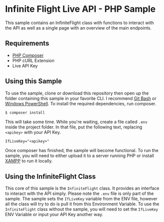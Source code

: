 # Infinite Flight Live API - PHP Sample

This sample contains an InfiniteFlight class with functions to interact with the API as well as a single page with an overview of the main endpoints.

## Requirements

- [PHP Composer](https://getcomposer.org/)
- PHP cURL Extension
- Live API Key

## Using this Sample

To use the sample, clone or download this repository then open up the folder containing this sample in your favorite CLI. I recommend [Git Bash](https://gitforwindows.org/) or [Windows PowerShell](https://microsoft.com/PowerShell). To install the required dependencies, run composer.

```bash
$ composer install
```

This will take some time. While you're waiting, create a file called `.env` inside the project folder. In that file, put the following text, replacing `<apikey>` with your API Key.

```
IfLiveKey="<apikey>"
```

Once composer has finished, the sample will become functional. To run the sample, you will need to either upload it to a server running PHP or install [XAMPP](https://www.apachefriends.org/index.html) to run it locally.

## Using the InfiniteFlight Class

This core of this sample is the `InfiniteFlight` class. It provides an interface to interact with the API simply. Please note the `.env` file is only part of the sample. The sample sets the `IfLiveKey` variable from the ENV file, however all the class will try to do is pull it from this Environment Variable. To use the `InfiniteFlight` class without the sample, you will need to set the `IfLiveKey` ENV Variable or input your API Key another way.
